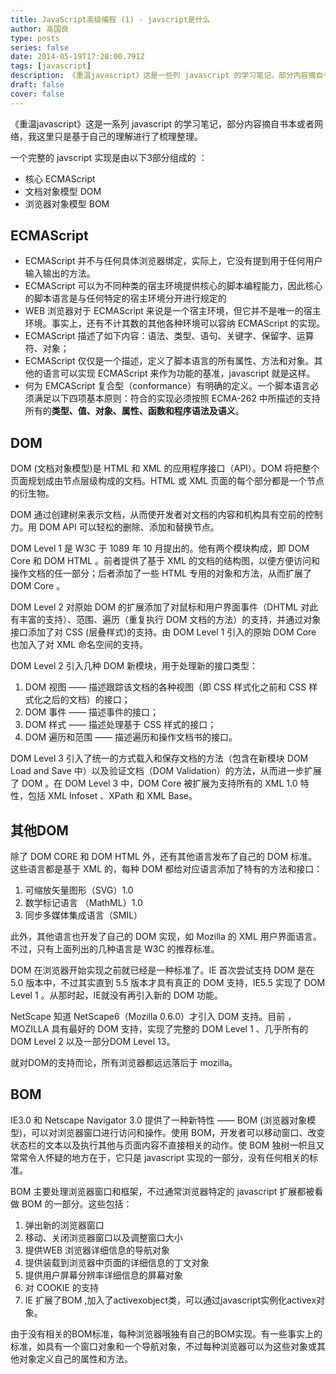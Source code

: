 ```yaml
---
title: JavaScript高级编程 (1) - javscript是什么
author: 高国良
type: posts
series: false
date: 2014-05-19T17:28:00.791Z
tags: [javascript]
description: 《重温javascript》这是一些列 javascript 的学习笔记，部分内容摘自书本或者网络，我这里只是基于自己的理解进行了梳理整理。
draft: false 
cover: false
---
```


《重温javascript》这是一系列 javascript 的学习笔记，部分内容摘自书本或者网络，我这里只是基于自己的理解进行了梳理整理。

一个完整的 javscript 实现是由以下3部分组成的 ：

* 核心 ECMAScript
* 文档对象模型 DOM
* 浏览器对象模型 BOM

## ECMAScript

- ECMAScript 并不与任何具体浏览器绑定，实际上，它没有提到用于任何用户输入输出的方法。
- ECMAScript 可以为不同种类的宿主环境提供核心的脚本编程能力，因此核心的脚本语言是与任何特定的宿主环境分开进行规定的
- WEB 浏览器对于 ECMAScript 来说是一个宿主环境，但它并不是唯一的宿主环境。事实上，还有不计其数的其他各种环境可以容纳 ECMAScript 的实现。
- ECMAScript 描述了如下内容：语法、类型、语句、关键字、保留字、运算符、对象；
- ECMAScript 仅仅是一个描述，定义了脚本语言的所有属性、方法和对象。其他的语言可以实现 ECMAScript 来作为功能的基准，javascript 就是这样。
- 何为 EMCAScript 复合型（conformance）有明确的定义。一个脚本语言必须满足以下四项基本原则：符合的实现必须按照 ECMA-262 中所描述的支持所有的**类型、值、对象、属性、函数和程序语法及语义**。

## DOM

DOM (文档对象模型)是 HTML 和 XML 的应用程序接口（API）。DOM 将把整个页面规划成由节点层级构成的文档。HTML 或 XML 页面的每个部分都是一个节点的衍生物。

DOM 通过创建树来表示文档，从而使开发者对文档的内容和机构具有空前的控制力。用 DOM API 可以轻松的删除、添加和替换节点。

DOM Level 1 是 W3C 于 1089 年 10 月提出的。他有两个模块构成，即 DOM Core 和 DOM HTML 。前者提供了基于 XML 的文档的结构图，以便方便访问和操作文档的任一部分；后者添加了一些 HTML 专用的对象和方法，从而扩展了 DOM Core 。

DOM Level 2 对原始 DOM 的扩展添加了对鼠标和用户界面事件（DHTML 对此有丰富的支持）、范围、遍历（重复执行 DOM 文档的方法）的支持，并通过对象接口添加了对 CSS (层叠样式)的支持。由 DOM Level 1 引入的原始 DOM Core 也加入了对 XML 命名空间的支持。

DOM Level 2 引入几种 DOM 新模块，用于处理新的接口类型：

1. DOM 视图 —— 描述跟踪该文档的各种视图（即 CSS 样式化之前和 CSS 样式化之后的文档）的接口；
2. DOM 事件 —— 描述事件的接口；
3. DOM 样式 —— 描述处理基于 CSS 样式的接口；
4. DOM 遍历和范围 —— 描述遍历和操作文档书的接口。

DOM Level 3 引入了统一的方式载入和保存文档的方法（包含在新模块 DOM Load and Save 中）以及验证文档（DOM Validation）的方法，从而进一步扩展了 DOM 。在 DOM Level 3 中，DOM Core 被扩展为支持所有的 XML 1.0 特性，包括 XML Infoset 、XPath 和 XML Base。

## 其他DOM

除了 DOM CORE 和 DOM HTML 外，还有其他语言发布了自己的 DOM 标准。这些语言都是基于 XML 的，每种 DOM 都给对应语言添加了特有的方法和接口：

1. 可缩放矢量图形（SVG）1.0
2. 数学标记语言 （MathML）1.0
3. 同步多媒体集成语言（SMIL）

此外，其他语言也开发了自己的 DOM 实现，如 Mozilla 的 XML 用户界面语言。不过，只有上面列出的几种语言是 W3C 的推荐标准。

DOM 在浏览器开始实现之前就已经是一种标准了。IE 首次尝试支持 DOM 是在 5.0 版本中，不过其实直到 5.5 版本才具有真正的 DOM 支持，IE5.5 实现了 DOM Level 1 。从那时起，IE就没有再引入新的 DOM 功能。

NetScape 知道 NetScape6（Mozilla 0.6.0）才引入 DOM 支持。目前 ，MOZILLA 具有最好的 DOM 支持，实现了完整的 DOM Level 1 、几乎所有的 DOM Level 2 以及一部分DOM Level 13。

就对DOM的支持而论，所有浏览器都远远落后于 mozilla。

## BOM

IE3.0 和 Netscape Navigator 3.0 提供了一种新特性 &mdash;&mdash; BOM (浏览器对象模型)，可以对浏览器窗口进行访问和操作。使用 BOM，开发者可以移动窗口、改变状态栏的文本以及执行其他与页面内容不直接相关的动作。使 BOM 独树一帜且又常常令人怀疑的地方在于，它只是 javascript 实现的一部分，没有任何相关的标准。

BOM 主要处理浏览器窗口和框架，不过通常浏览器特定的 javascript 扩展都被看做 BOM 的一部分。这些包括：

1. 弹出新的浏览器窗口
2. 移动、关闭浏览器窗口以及调整窗口大小
3. 提供WEB 浏览器详细信息的导航对象
4. 提供装载到浏览器中页面的详细信息的丁文对象
5. 提供用户屏幕分辨率详细信息的屏幕对象
6. 对 COOKIE 的支持
7. IE 扩展了BOM ,加入了activexobject类，可以通过javascript实例化activex对象。

由于没有相关的BOM标准，每种浏览器哦独有自己的BOM实现。有一些事实上的标准，如具有一个窗口对象和一个导航对象，不过每种浏览器可以为这些对象或其他对象定义自己的属性和方法。